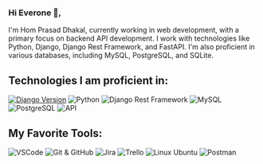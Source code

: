 ### Hi Everone 👋,

I'm Hom Prasad Dhakal, currently working in web development, with a primary focus on backend API development. I work with technologies like Python, Django, Django Rest Framework, and FastAPI. I'm also proficient in various databases, including MySQL, PostgreSQL, and SQLite.
## Technologies I am proficient in:
[![Django Version](https://img.shields.io/badge/Django-blue.svg)](https://www.djangoproject.com/)
![Python](https://img.shields.io/badge/Python-3.8%2B-blue)
![Django Rest Framework](https://img.shields.io/badge/Django%20Rest%20Framework-3.12-green)
![MySQL](https://img.shields.io/badge/Database-MySQL-blue)
![PostgreSQL](https://img.shields.io/badge/Database-PostgreSQL-blue)
![API](https://img.shields.io/badge/API-Yes-brightgreen)

## My Favorite Tools:
![VSCode](https://img.shields.io/badge/Editor-VSCode-blue)
![Git & GitHub](https://img.shields.io/badge/Version%20Control-Git%20%26%20GitHub-lightgrey)
![Jira](https://img.shields.io/badge/Issue%20Tracking-Jira-blue)
![Trello](https://img.shields.io/badge/Project%20Management-Trello-green)
![Linux Ubuntu](https://img.shields.io/badge/Platform-Linux%20Ubuntu-orange)
![Postman](https://img.shields.io/badge/API%20Development-Postman-orange)












